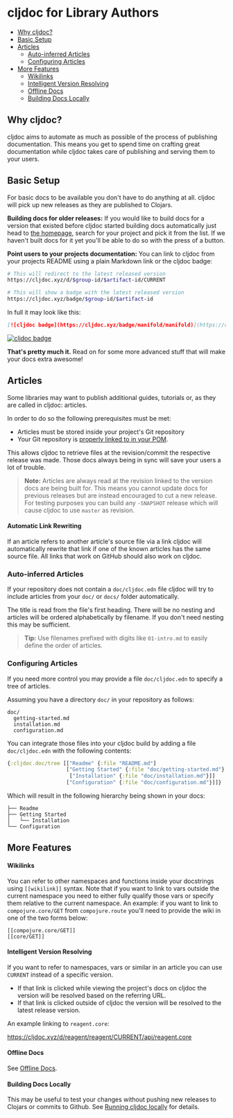 # cljdoc for Library Authors

- [Why cljdoc?](#why-cljdoc)
- [Basic Setup](#basic-setup)
- [Articles](#articles)
	- [Auto-inferred Articles](#auto-inferred-articles)
	- [Configuring Articles](#configuring-articles)
- [More Features](#more-features)
	- [Wikilinks](#wikilinks)
	- [Intelligent Version Resolving](#intelligent-version-resolving)
	- [Offline Docs](#offline-docs)
    - [Building Docs Locally](#building-docs-locally)

## Why cljdoc?

cljdoc aims to automate as much as possible of the process of publishing documentation. This means you get to spend time on crafting great documentation while cljdoc takes care of publishing and serving them to your users.

## Basic Setup

For basic docs to be available you don't have to do anything at all. cljdoc will pick up new releases as they are published to Clojars.

**Building docs for older releases:** If you would like to build docs for a version that existed before cljdoc started building docs automatically just head to [the homepage](https://cljdoc.xyz), search for your project and pick it from the list. If we haven't built docs for it yet you'll be able to do so with the press of a button.

**Point users to your projects documentation:** You can link to cljdoc from your projects README using a plain Markdown link or the cljdoc badge:

```sh
# This will redirect to the latest released version
https://cljdoc.xyz/d/$group-id/$artifact-id/CURRENT
```

```sh
# This will show a badge with the latest released version
https://cljdoc.xyz/badge/$group-id/$artifact-id
```

In full it may look like this:

```markdown
[![cljdoc badge](https://cljdoc.xyz/badge/manifold/manifold)](https://cljdoc.xyz/d/manifold/manifold/CURRENT)
```

[![cljdoc badge](https://cljdoc.xyz/badge/manifold/manifold)](https://cljdoc.xyz/d/manifold/manifold/CURRENT)

**That's pretty much it.** Read on for some more advanced stuff that will make your docs extra awesome!

## Articles

Some libraries may want to publish additional guides, tutorials or, as they are called in cljdoc: articles.

In order to do so the following prerequisites must be met:

- Articles must be stored inside your project's Git repository 
- Your Git repository is [properly linked to in your POM](faq.md#how-do-i-set-scm-info-for-my-project). 

This allows cljdoc to retrieve files at the revision/commit the respective release was made. Those docs always being in sync will save your users a lot of trouble.

> **Note:** Articles are always read at the revision linked to the version docs are being built for. This means you cannot update docs for previous releases but are instead encouraged to cut a new release. For testing purposes you can build any `-SNAPSHOT` release which will cause cljdoc to use `master` as revision.

#### Automatic Link Rewriting

If an article refers to another article's source file via a link cljdoc will automatically rewrite that link if one of the known articles has the same source file. All links that work on GitHub should also work on cljdoc.

### Auto-inferred Articles

If your repository does not contain a `doc/cljdoc.edn` file cljdoc will try to include articles from your `doc/` or `docs/` folder automatically. 

The title is read from the file's first heading. There will be no nesting and articles will be ordered alphabetically by filename. If you don't need nesting this may be sufficient.

> **Tip:** Use filenames prefixed with digits like `01-intro.md` to easily define the order of articles.

### Configuring Articles

If you need more control you may provide a file `doc/cljdoc.edn` to specify a tree of articles.

Assuming you have a directory `doc/` in your repository as follows:

```
doc/
  getting-started.md
  installation.md
  configuration.md
```

You can integrate those files into your cljdoc build by adding a file `doc/cljdoc.edn` with the following contents:

```clojure
{:cljdoc.doc/tree [["Readme" {:file "README.md"]
                   ["Getting Started" {:file "doc/getting-started.md"}
                    ["Installation" {:file "doc/installation.md"}]]
                   ["Configuration" {:file "doc/configuration.md"}]]}
```

Which will result in the following hierarchy being shown in your docs:

```
├── Readme
├── Getting Started
│   └── Installation
└── Configuration
```

## More Features

#### Wikilinks

You can refer to other namespaces and functions inside your docstrings using `[[wikilink]]` syntax. Note that if you want to link to vars outside the current namespace you need to either fully qualify those vars or specify them relative to the current namespace. An example: if you want to link to `compojure.core/GET` from `compojure.route` you'll need to provide the wiki in one of the two forms below:

```
[[compojure.core/GET]]
[[core/GET]]
```

#### Intelligent Version Resolving

If you want to refer to namespaces, vars or similar in an article you can use `CURRENT` instead of a specific version.

- If that link is clicked while viewing the project's docs on cljdoc the version will be resolved based on the referring URL.
- If that link is clicked outside of cljdoc the version will be resolved to the latest release version.

An example linking to `reagent.core`:

https://cljdoc.xyz/d/reagent/reagent/CURRENT/api/reagent.core

#### Offline Docs

See [Offline Docs](for-users.md#offline-docs).

#### Building Docs Locally

This may be useful to test your changes without pushing new releases
to Clojars or commits to Github. See [Running cljdoc
locally](/doc/running-cljdoc-locally.md) for details.
